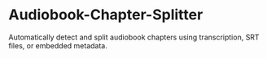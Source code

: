 # Audiobook-Chapter-Splitter
Automatically detect and split audiobook chapters using transcription, SRT files, or embedded metadata.
